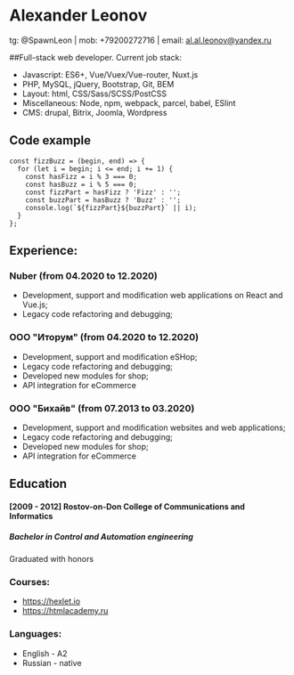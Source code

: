 # Alexander Leonov
tg: @SpawnLeon | mob: +79200272716 | email: al.al.leonov@yandex.ru


##Full-stack web developer. Current job stack:
- Javascript: ES6+, Vue/Vuex/Vue-router, Nuxt.js
- PHP, MySQL, jQuery, Bootstrap, Git, BEM
- Layout: html,  CSS/Sass/SCSS/PostCSS
- Miscellaneous: Node, npm, webpack, parcel, babel, ESlint
- CMS: drupal, Bitrix, Joomla, Wordpress


## Code example
```
const fizzBuzz = (begin, end) => {
  for (let i = begin; i <= end; i += 1) {
    const hasFizz = i % 3 === 0;
    const hasBuzz = i % 5 === 0;
    const fizzPart = hasFizz ? 'Fizz' : '';
    const buzzPart = hasBuzz ? 'Buzz' : '';
    console.log(`${fizzPart}${buzzPart}` || i);
  }
};
```


## Experience:

### Nuber (from 04.2020 to 12.2020)
- Development, support and modification web applications on React and Vue.js;
- Legacy code refactoring and debugging;

### ООО "Иторум" (from 04.2020 to 12.2020)
- Development, support and modification eSHop;
- Legacy code refactoring and debugging;
- Developed new modules for shop;
- API integration for eCommerce


### ООО "Бихайв" (from 07.2013 to 03.2020)
- Development, support and modification websites and web applications;
- Legacy code refactoring and debugging;
- Developed new modules for shop;
- API integration for eCommerce

## Education

#### [2009 - 2012] Rostov-on-Don College of Communications and Informatics
##### Bachelor in Control and Automation engineering
Graduated with honors

### Courses:
- https://hexlet.io
- https://htmlacademy.ru

### Languages:
- English - A2
- Russian - native